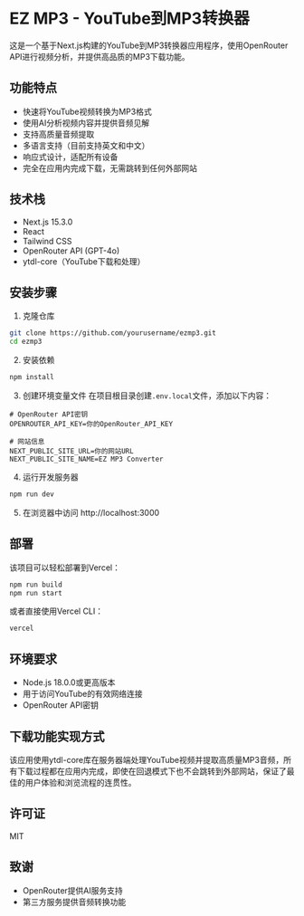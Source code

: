 # EZ MP3 - YouTube到MP3转换器

这是一个基于Next.js构建的YouTube到MP3转换器应用程序，使用OpenRouter API进行视频分析，并提供高品质的MP3下载功能。

## 功能特点

- 快速将YouTube视频转换为MP3格式
- 使用AI分析视频内容并提供音频见解
- 支持高质量音频提取
- 多语言支持（目前支持英文和中文）
- 响应式设计，适配所有设备
- 完全在应用内完成下载，无需跳转到任何外部网站

## 技术栈

- Next.js 15.3.0
- React
- Tailwind CSS
- OpenRouter API (GPT-4o)
- ytdl-core（YouTube下载和处理）

## 安装步骤

1. 克隆仓库
```bash
git clone https://github.com/yourusername/ezmp3.git
cd ezmp3
```

2. 安装依赖
```bash
npm install
```

3. 创建环境变量文件
在项目根目录创建`.env.local`文件，添加以下内容：
```
# OpenRouter API密钥
OPENROUTER_API_KEY=你的OpenRouter_API_KEY

# 网站信息
NEXT_PUBLIC_SITE_URL=你的网站URL
NEXT_PUBLIC_SITE_NAME=EZ MP3 Converter
```

4. 运行开发服务器
```bash
npm run dev
```

5. 在浏览器中访问 http://localhost:3000

## 部署

该项目可以轻松部署到Vercel：

```bash
npm run build
npm run start
```

或者直接使用Vercel CLI：

```bash
vercel
```

## 环境要求

- Node.js 18.0.0或更高版本
- 用于访问YouTube的有效网络连接
- OpenRouter API密钥

## 下载功能实现方式

该应用使用ytdl-core库在服务器端处理YouTube视频并提取高质量MP3音频，所有下载过程都在应用内完成，即使在回退模式下也不会跳转到外部网站，保证了最佳的用户体验和浏览流程的连贯性。

## 许可证

MIT

## 致谢

- OpenRouter提供AI服务支持
- 第三方服务提供音频转换功能
